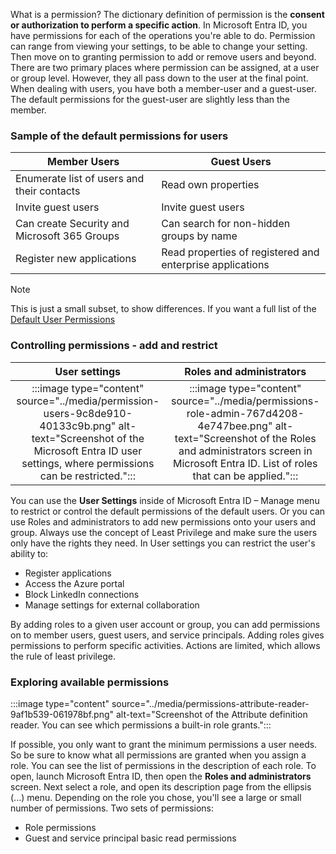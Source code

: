 What is a permission? The dictionary definition of permission is the **consent or authorization to perform a specific action**. In Microsoft Entra ID, you have permissions for each of the operations you're able to do. Permission can range from viewing your settings, to be able to change your setting. Then move on to granting permission to add or remove users and beyond. There are two primary places where permission can be assigned, at a user or group level. However, they all pass down to the user at the final point. When dealing with users, you have both a member-user and a guest-user. The default permissions for the guest-user are slightly less than the member.

### Sample of the default permissions for users

| **Member Users**                             | **Guest Users**                                           |
| -------------------------------------------- | --------------------------------------------------------- |
| Enumerate list of users and their contacts   | Read own properties                                       |
| Invite guest users                           | Invite guest users                                        |
| Can create Security and Microsoft 365 Groups | Can search for non-hidden groups by name                  |
| Register new applications                    | Read properties of registered and enterprise applications |

> [!NOTE]
> This is just a small subset, to show differences. If you want a full list of the [Default User Permissions](/azure/active-directory/fundamentals/users-default-permissions)

### Controlling permissions - add and restrict

|                                                                                    **User settings**                                                                                     |                                                                                           **Roles and administrators**                                                                                            |
|:----------------------------------------------------------------------------------------------------------------------------------------------------------------------------------------:|:-----------------------------------------------------------------------------------------------------------------------------------------------------------------------------------------------------------------:|
| :::image type="content" source="../media/permission-users-9c8de910-40133c9b.png" alt-text="Screenshot of the Microsoft Entra ID user settings, where permissions can be restricted.":::  | :::image type="content" source="../media/permissions-role-admin-767d4208-4e747bee.png" alt-text="Screenshot of the Roles and administrators screen in Microsoft Entra ID. List of roles that can be applied.":::  |

You can use the **User Settings** inside of Microsoft Entra ID – Manage menu to restrict or control the default permissions of the default users. Or you can use Roles and administrators to add new permissions onto your users and group. Always use the concept of Least Privilege and make sure the users only have the rights they need. In User settings you can restrict the user's ability to:

 -  Register applications
 -  Access the Azure portal
 -  Block LinkedIn connections
 -  Manage settings for external collaboration

By adding roles to a given user account or group, you can add permissions on to member users, guest users, and service principals. Adding roles gives permissions to perform specific activities. Actions are limited, which allows the rule of least privilege.

### Exploring available permissions

:::image type="content" source="../media/permissions-attribute-reader-9af1b539-061978bf.png" alt-text="Screenshot of the Attribute definition reader.  You can see which permissions a built-in role grants.":::


If possible, you only want to grant the minimum permissions a user needs. So be sure to know what all permissions are granted when you assign a role. You can see the list of permissions in the description of each role. To open, launch Microsoft Entra ID, then open the **Roles and administrators** screen. Next select a role, and open its description page from the ellipsis (...) menu. Depending on the role you chose, you'll see a large or small number of permissions. Two sets of permissions:

 -  Role permissions
 -  Guest and service principal basic read permissions
